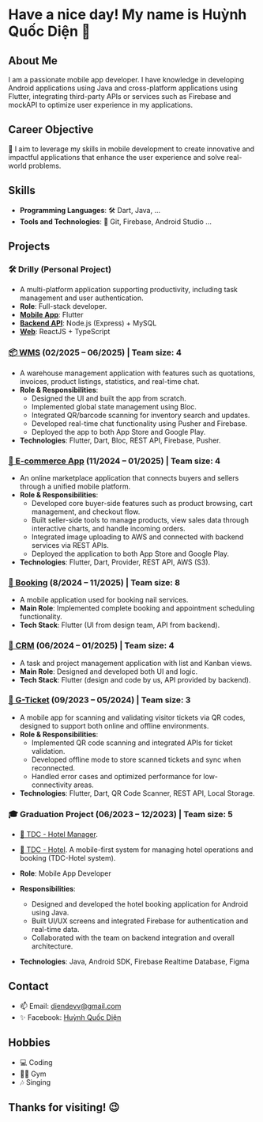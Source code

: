 # Have a nice day! My name is Huỳnh Quốc Diện 👋

## About Me
I am a passionate mobile app developer. I have knowledge in developing Android applications using Java and cross-platform applications using Flutter, integrating third-party APIs or services such as Firebase and mockAPI to optimize user experience in my applications.

## Career Objective
🎯 I aim to leverage my skills in mobile development to create innovative and impactful applications that enhance the user experience and solve real-world problems.

## Skills

- **Programming Languages**: 🛠️ Dart, Java, ...
- **Tools and Technologies**: 🧰 Git, Firebase, Android Studio ...

## Projects

### 🛠️ Drilly (Personal Project)
- A multi-platform application supporting productivity, including task management and user authentication.
- **Role**: Full-stack developer.
- **[Mobile App](https://github.com/diendev03/drilly.git)**: Flutter
- **[Backend API](https://github.com/diendev03/drilly_backend.git)**: Node.js (Express) + MySQL
- **[Web](https://github.com/diendev03/drilly_web.git)**: ReactJS + TypeScript

### [📦 WMS](Company) (02/2025 – 06/2025) | Team size: 4
- A warehouse management application with features such as quotations, invoices, product listings, statistics, and real-time chat.
- **Role & Responsibilities**:
  - Designed the UI and built the app from scratch.
  - Implemented global state management using Bloc.
  - Integrated QR/barcode scanning for inventory search and updates.
  - Developed real-time chat functionality using Pusher and Firebase.
  - Deployed the app to both App Store and Google Play.
- **Technologies**: Flutter, Dart, Bloc, REST API, Firebase, Pusher.

### [🛒 E-commerce App](Company) (11/2024 – 01/2025) | Team size: 4
- An online marketplace application that connects buyers and sellers through a unified mobile platform.
- **Role & Responsibilities**:
  - Developed core buyer-side features such as product browsing, cart management, and checkout flow.
  - Built seller-side tools to manage products, view sales data through interactive charts, and handle incoming orders.
  - Integrated image uploading to AWS and connected with backend services via REST APIs.
  - Deployed the application to both App Store and Google Play.
- **Technologies**: Flutter, Dart, Provider, REST API, AWS (S3).

### [💅 Booking](Company) (8/2024 – 11/2025) | Team size: 8
- A mobile application used for booking nail services.
- **Main Role**: Implemented complete booking and appointment scheduling functionality.
- **Tech Stack**: Flutter (UI from design team, API from backend).

### [🏬 CRM](Company) (06/2024 – 01/2025) | Team size: 4
- A task and project management application with list and Kanban views.
- **Main Role**: Designed and developed both UI and logic.
- **Tech Stack**: Flutter (design and code by us, API provided by backend).
  
### [🎫 G-Ticket](company) (09/2023 – 05/2024) | Team size: 3
- A mobile app for scanning and validating visitor tickets via QR codes, designed to support both online and offline environments.
- **Role & Responsibilities**:
  - Implemented QR code scanning and integrated APIs for ticket validation.
  - Developed offline mode to store scanned tickets and sync when reconnected.
  - Handled error cases and optimized performance for low-connectivity areas.
- **Technologies**: Flutter, Dart, QR Code Scanner, REST API, Local Storage.

### 🎓 Graduation Project (06/2023 – 12/2023) | Team size: 5
- [🏨 TDC - Hotel Manager](https://github.com/lamtung373/TDC-Hotel-Manager).
- [🏩 TDC - Hotel](https://github.com/lamtung373/TDC-Hotel).
A mobile-first system for managing hotel operations and booking (TDC-Hotel system).

- **Role**: Mobile App Developer
- **Responsibilities**:
  - Designed and developed the hotel booking application for Android using Java.
  - Built UI/UX screens and integrated Firebase for authentication and real-time data.
  - Collaborated with the team on backend integration and overall architecture.

- **Technologies**: Java, Android SDK, Firebase Realtime Database, Figma

## Contact

- 📫 Email: [diendevv@gmail.com](mailto:diendevv@gmail.com)
- ✨ Facebook: [Huỳnh Quốc Diện](https://www.facebook.com/dien.dev/)

## Hobbies

- 💻 Coding
- 🏋️‍♀️ Gym
- 🎶 Singing

## Thanks for visiting! 😉
